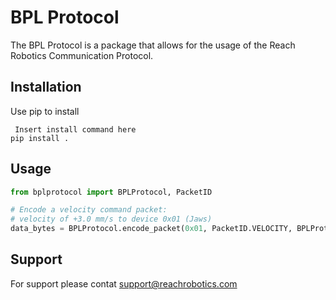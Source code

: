 # BPL Protocol
The BPL Protocol is a package that allows for the usage of the Reach Robotics Communication Protocol.

## Installation
Use pip to install
```
 Insert install command here
pip install .
```

## Usage
```python
from bplprotocol import BPLProtocol, PacketID

# Encode a velocity command packet:
# velocity of +3.0 mm/s to device 0x01 (Jaws)
data_bytes = BPLProtocol.encode_packet(0x01, PacketID.VELOCITY, BPLProtocol.encode_floats([3.0]))
```

## Support

For support please contat support@reachrobotics.com